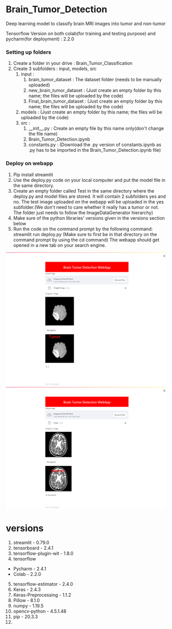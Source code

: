 # Brain_Tumor_Detection
Deep learning model to classify brain MRI images into tumor and non-tumor

Tensorflow Version on both colab(for training and testing purpose) and pycharm(for deployment) : 2.2.0

### Setting up folders
1. Create a folder in your drive : Brain_Tumor_Classification
2. Create 3 subfolders : input, models, src
    1. input :
        1. brain_tumor_dataset : The dataset folder (needs to be manually uploaded)
        2. new_brain_tumor_dataset : (Just create an empty folder by this name; the files will be uploaded by the code)
        3. Final_brain_tumor_dataset : (Just create an empty folder by this name; the files will be uploaded by the code)
    2. models :
        (Just create an empty folder by this name; the files will be uploaded by the code)
    3. src :
        1. \_\_init\_\_.py : Create an empty file by this name only(don't change the file name)
        2. Brain_Tumor_Detection.ipynb
        3. constants.py : (Download the .py version of constants.ipynb as .py has to be imported in the Brain_Tumor_Detection.ipynb file)



### Deploy on webapp
1. Pip install streamlit
2. Use the deploy.py code on your local computer and put the model file in the same directory.
3. Create an empty folder called Test in the same directory where the deploy.py and model files are stored. It will contain 2 subfolders yes and no. The test image uploaded on the webapp will be uploaded in the yes subfolder.(We don't need to care whether it really has a tumor or not. The folder just needs to follow the ImageDataGenerator hierarchy)
4. Make sure of the python libraries' versions given in the versions section below
5. Run the code on the command prompt by the following command:
streamlit run deploy.py
(Make sure to first be in that directory on the command prompt by using the cd command)
The webapp should get opened in a new tab on your search engine.

![](images\1.png)
![](images\2.png)
# versions
1. streamlit - 0.79.0
2. tensorboard - 2.4.1
3. tensorflow-plugin-wit - 1.8.0
4. tensorflow
- Pycharm - 2.4.1
- Colab - 2.2.0
5. tensorflow-estimator - 2.4.0
6. Keras - 2.4.3
7. Keras-Preprocessing - 1.1.2
8. Pillow - 8.1.0
9. numpy - 1.19.5
10. opencv-python - 4.5.1.48
11. pip - 20.3.3
12.
